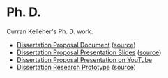 Ph. D.
======

Curran Kelleher's Ph. D. work.

 * [Dissertation Proposal Document](http://curran.github.io/phd/proposal/proposal.pdf) ([source](https://github.com/curran/phd/tree/gh-pages/proposal/latex))
 * [Dissertation Proposal Presentation Slides](http://curran.github.io/phd/proposal/presentation/) ([source](https://github.com/curran/phd/tree/gh-pages/proposal/presentation))
 * [Dissertation Proposal Presentation on YouTube](https://www.youtube.com/watch?v=oS22Y-cxCsY&feature=youtu.be)
 * [Dissertation Research Prototype](http://curran.github.io/phd/prototype/) ([source](https://github.com/curran/phd/tree/gh-pages/prototype))
